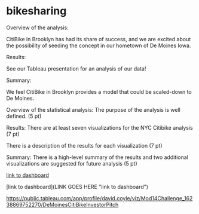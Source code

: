 # bikesharing

Overview of the analysis:

CitiBike in Brooklyn has had its share of success, and we are excited about the possibility of seeding the concept in our hometown of De Moines Iowa. 

Results: 

See our Tableau presentation for an analysis of our data!


Summary: 

We feel CitiBike in Brooklyn provides a model that could be scaled-down to De Moines.


Overview of the statistical analysis:
The purpose of the analysis is well defined. (5 pt)

Results:
There are at least seven visualizations for the NYC Citibike analysis (7 pt)

There is a description of the results for each visualization (7 pt)

Summary:
There is a high-level summary of the results and two additional visualizations are suggested for future analysis (5 pt)




[link to dashboard](https://public.tableau.com/app/profile/david.coyle/viz/Mod14Challenge_16238869752270/DeMoinesCitiBikeInvestorPitch)

[link to dashboard](LINK GOES HERE "link to dashboard")

https://public.tableau.com/app/profile/david.coyle/viz/Mod14Challenge_16238869752270/DeMoinesCitiBikeInvestorPitch